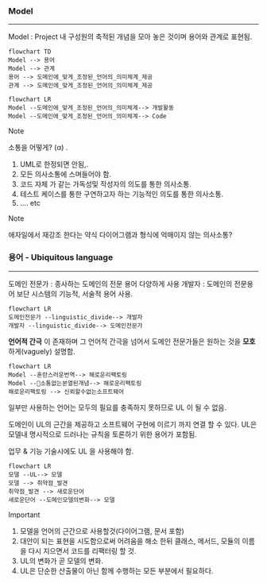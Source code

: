 
### Model
---

Model : Project 내 구성원의 축적된 개념을 모아 놓은 것이며 용어와 관계로 표현됨.

```mermaid
flowchart TD
Model --> 용어
Model --> 관계
용어 --> 도메인에_맞게_조정된_언어의_의미체계_제공
관계 --> 도메인에_맞게_조정된_언어의_의미체계_제공
```

```mermaid
flowchart LR
Model --도메인에_맞게_조정된_언어의_의미체계--> 개발활동
Model --도메인에_맞게_조정된_언어의_의미체계--> Code
```

> [!Note]
> 소통을 어떻게? (α) .

1. UML로 한정되면 안됨,.
2. 모든 의사소통에 스며들어야 함.
3. 코드 자체 가 같는 가독성및 작성자의 의도를 통한 의사소통.
4. 테스트 케이스를 통한 구연하고자 하는 기능적인 의도를 통한 의사소통.
5. .... etc

>[!Note]
>애자일에서 재강조 한다는 약식 다이어그램과 형식에 억매이지 않는 의사소통?

### 용어 - Ubiquitous language
---

도메인 전문가 : 종사하는 도메인의 전문 용어 다양하게 사용
개발자 : 도메인의 전문용어 보단 시스템의 기능적, 서술적 용어 사용.

```mermaid
flowchart LR
도메인전문가 --linguistic_divide--> 개발자
개발자 --linguistic_divide--> 도메인전문가
```

**언어적 간극** 이 존재하며 그 언어적 간극을 넘어서 도메인 전문가들은 원하는 것을 
**모호** 하게(vaguely) 설명함.

```mermaid
flowchart LR
Model --혼란스러운번역--> 해로운리팩토링
Model --소통없는분열된개념--> 해로운리팩토링
해로운리팩토링 --> 신뢰할수없는소프트웨어
```

일부만 사용하는 언어는 모두의 필요를 충족하지 못하므로 UL 이 될 수 없음.

도메인이 UL의 근간을 제공하고 소프트웨어 구현에 이르기 까지 연결 할 수 있다.
UL은 모델내 명시적으로 드러나는 규칙을 토론하기 위한 용어가 포함됨.

업무 & 기능 기술시에도 UL 을 사용해야 함.

```mermaid
flowchart LR
모델 --UL--> 모델
모델 --> 취약점_발견
취약점_발견 --> 새로운단어
새로운단어 --도메인모델의변화--> 모델
```

>[!important]
>1. 모델을 언어의 근간으로 사용할것(다이어그램, 문서 포함)
>2. 대안이 되는 표현을 시도함으로써 어려움을 해소 한뒤 클래스, 메서드, 모듈의 이름을 다시 지으면서 코드를 리팩터링 할 것.
>3. UL의 변화가 곧 모델의 변화.
>4. UL은 단순한 산출물이 아닌 함께 수행하는 모든 부분에서 필요하다.


